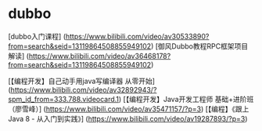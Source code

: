 # dubbo
[dubbo入门课程] (https://www.bilibili.com/video/av30533890?from=search&seid=13119864508855949102)
[御风Dubbo教程RPC框架项目解读] (https://www.bilibili.com/video/av36468178?from=search&seid=13119864508855949102)







[【编程开发】自己动手用java写编译器 从零开始] (https://www.bilibili.com/video/av32892943/?spm_id_from=333.788.videocard.1)
[【编程开发】Java开发工程师 基础+进阶班 （廖雪峰）] (https://www.bilibili.com/video/av35471157/?p=3)
[【编程】《跟上 Java 8 - 从入门到实践》] (https://www.bilibili.com/video/av19287893/?p=3)






